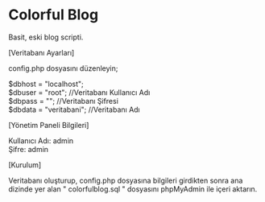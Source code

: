 # Colorful Blog
Basit, eski blog scripti. 


[Veritabanı Ayarları]

config.php dosyasını düzenleyin;

$dbhost = "localhost";\
$dbuser = "root"; //Veritabanı Kullanıcı Adı\
$dbpass = ""; //Veritabanı Şifresi\
$dbdata = "veritabani"; //Veritabanı Adı


[Yönetim Paneli Bilgileri]

Kullanıcı Adı: admin\
Şifre: admin

[Kurulum]

Veritabanı oluşturup, config.php dosyasına bilgileri girdikten sonra ana dizinde yer alan " colorfulblog.sql " dosyasını phpMyAdmin ile içeri aktarın.
